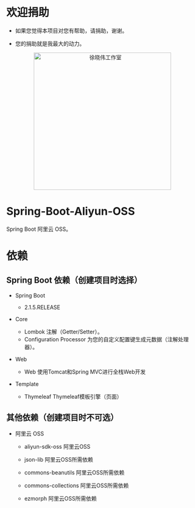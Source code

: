 # 欢迎捐助

- 如果您觉得本项目对您有帮助，请捐助，谢谢。

- 您的捐助就是我最大的动力。

<p align=center>
  <a href="https://xuxiaowei.com.cn">
    <img src="https://img-blog.csdnimg.cn/20190522010815371.png" alt="徐晓伟工作室" width="360">
  </a>
</p>


# Spring-Boot-Aliyun-OSS
Spring Boot 阿里云 OSS。

# 依赖

## Spring Boot 依赖（创建项目时选择）

- Spring Boot
    - 2.1.5.RELEASE

- Core
    - Lombok                    注解（Getter/Setter）。
    - Configuration Processor   为您的自定义配置键生成元数据（注解处理器）。
    
- Web
    - Web                       使用Tomcat和Spring MVC进行全栈Web开发
    
- Template
	- Thymeleaf                 Thymeleaf模板引擎（页面）
    
## 其他依赖（创建项目时不可选）

- 阿里云 OSS

    - aliyun-sdk-oss            阿里云OSS
    
    - json-lib                  阿里云OSS所需依赖
    
    - commons-beanutils         阿里云OSS所需依赖
    
    - commons-collections       阿里云OSS所需依赖
    
    - ezmorph                   阿里云OSS所需依赖